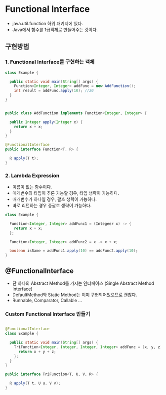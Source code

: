 # Functional Interface

- java.util.function 하위 패키지에 있다.
- Java에서 함수를 1급객체로 만들어주는 것이다.

## 구현방법

### 1. Functional Interface를 구현하는 객체

```java
class Example {

  public static void main(String[] args) {
    Function<Integer, Integer> addFunc = new AddFunction();
    int result = addFunc.apply(10); //20
  }
}


public class AddFunction implements Function<Integer, Integer> {

  public Integer apply(Integer x) {
    return x + x;
  }
}

@FunctionalInterface
public interface Function<T, R> {

  R apply(T t);
}
```

### 2. Lambda Expression

- 이름이 없는 함수이다.
- 매개변수의 타입이 추론 가능할 경우, 타입 생략이 가능하다.
- 매개변수가 하나일 경우, 괄호 생략이 가능하다.
- 바로 리턴하는 경우 중괄호 생략이 가능하다.

```java
class Example {

  Function<Integer, Integer> addFunc1 = (Integeer x) -> {
    return x + x;
  };

  Function<Integer, Integer> addFunc2 = x -> x + x;

  boolean isSame = addFunc1.apply(10) == addFunc2.apply(10);
}
```

## @FunctionalInterface

- 단 하나의 Abstract Method를 가지는 인터페이스 (Single Abstract Method Interface)
- DefaultMethod와 Static Method는 이미 구현되어있으므로 괜찮다.
- Runnable, Comparator, Callable ...

### Custom Functional Interface 만들기

```java

@FunctionalInterface
class Example {

  public static void main(String[] args) {
    TriFunction<Integer, Integer, Integer, Integer> addFunc = (x, y, z) -> {
      return x + y + z;
    };
  }
}

public interface TriFunction<T, U, V, R> {

  R apply(T t, U u, V v);
}
```

